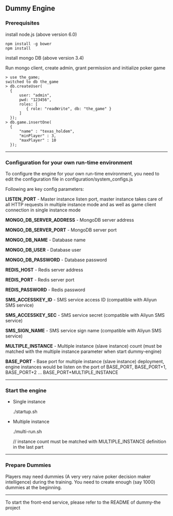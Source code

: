 ## Dummy Engine

### Prerequisites

install node.js (above version 6.0)
    
    npm install -g bower
    npm install

install mongo DB (above version 3.4)

Run mongo client, create admin, grant permission and initialize poker game
    
    > use the_game;
    switched to db the_game
    > db.createUser(
      {
          user: "admin",
          pwd: "123456",
          roles: [
             { role: "readWrite", db: "the_game" }
          ]
      });
    > db.game.insertOne(
	  {
	      "name" : "texas_holdem",
	      "minPlayer" : 3,
	      "maxPlayer" : 10
	  });
***
### Configuration for your own run-time environment
To configure the engine for your own run-time environment, you need to edit the configuration file in configuration/system_configs.js

Following are key config parameters:

**LISTEN_PORT** - Master instance listen port, master instance takes care of all HTTP requests in multiple instance mode and as well as game client connection in single instance mode

**MONGO_DB_SERVER_ADDRESS** - MongoDB server address

**MONGO_DB_SERVER_PORT** - MongoDB server port

**MONGO_DB_NAME** - Database name

**MONGO_DB_USER** - Database user

**MONGO_DB_PASSWORD** - Database password

**REDIS_HOST** - Redis server address

**REDIS_PORT** - Redis server port

**REDIS_PASSWORD** - Redis password

**SMS_ACCESSKEY_ID** - SMS service access ID (compatible with Aliyun SMS service)

**SMS_ACCESSKEY_SEC** - SMS service secret (compatible with Aliyun SMS service)

**SMS_SIGN_NAME** - SMS service sign name (compatible with Aliyun SMS service)

**MULTIPLE_INSTANCE** - Multiple instance (slave instance) count (must be matched with the multiple instance parameter when start dummy-engine)

**BASE_PORT** - Base port for multiple instance (slave instance) deployment, engine instances would be listen on the port of BASE_PORT, BASE_PORT+1, BASE_PORT+2 ... BASE_PORT+MULTIPLE_INSTANCE

***

### Start the engine
* Single instance

    ./startup.sh
* Multiple instance

    ./multi-run.sh <instance-count>
    
    // instance count must be matched with MULTIPLE_INSTANCE definition in the last part

***
### Prepare Dummies
Players may need dummies (A very very naive poker decision maker intelligence) during the training. You need to create enough (say 1000) dummies at the beginning.
***
To start the front-end service, please refer to the README of dummy-the project




